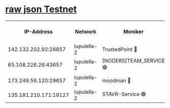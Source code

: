 [raw json Testnet](https://rpc-check.jaclalt.stavr.tech/jaclalt/rpc-jaclalt-result.json)
=

<table><tr><th>IP-Address</th><th>Network</th><th>Moniker</th><th>Latest Block Height</th><th>Earliest Block Height</th><th>Catching Up</th><th>Tx Index</th><th>Voting Power</th><th>Scan Time</th></tr><tr><td>142.132.202.92:26857</td><td>lupulella-2</td><td>TrustedPoint 🔴</td><td>7034687</td><td>6282001</td><td>False</td><td>off</td><td>400065</td><td>2024-03-10T02:23:47.395058848UTC</td></tr><tr><td>65.108.226.26:43657</td><td>lupulella-2</td><td>[NODERS]TEAM_SERVICE 🟢</td><td>7034688</td><td>6282001</td><td>False</td><td>on</td><td>0</td><td>2024-03-10T02:23:49.789739171UTC</td></tr><tr><td>173.249.56.120:29657</td><td>lupulella-2</td><td>moodman 🔴</td><td>7034687</td><td>6934687</td><td>False</td><td>off</td><td>1075134</td><td>2024-03-10T02:23:47.179522463UTC</td></tr><tr><td>135.181.210.171:19127</td><td>lupulella-2</td><td>STAVR-Service 🟢</td><td>7034686</td><td>7032001</td><td>False</td><td>on</td><td>0</td><td>2024-03-10T02:23:38.675423635UTC</td></tr></table>
